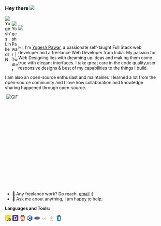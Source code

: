 ### Hey there <img src="https://media.giphy.com/media/hvRJCLFzcasrR4ia7z/giphy.gif" width="25px">
<a href="https://www.linkedin.com/in/yogesh-pawar-5185601b4">
  <img align="left" alt="Yogesh's LinkedIN" width="22px" src="https://raw.githubusercontent.com/peterthehan/peterthehan/master/assets/linkedin.svg" />
</a>  <br>
<a href="https://www.instagram.com/__yogesh.pawar">
  <img align="left" alt="" width="22px" src="https://raw.githubusercontent.com/peterthehan/peterthehan/master/assets/facebook.svg" />
</a>
<a href="https://twitter.com/yogeshp31734154">
  <img align="left" alt="Yogesh Pawar | Twitter" width="22px" src="https://raw.githubusercontent.com/peterthehan/peterthehan/master/assets/twitter.svg" />
</a>
</a>
<!--a href="https://open.spotify.com/user/e90fe4zsndbm6xoe2t7t8kogf?si=WaLKpwvWTle0btle2qPb6g">
  <img align="left" alt="Abhishek's Spotify" width="22px" src="https://raw.githubusercontent.com/peterthehan/peterthehan/master/assets/spotify.svg" />
</a-->

![](https://visitor-badge.glitch.me/badge?page_id=yogesh220.yogesh220)

<br> 

Hi, I'm [Yogesh Pawar](https://github.com/yogesh220/), a passionate self-taught Full Stack web developer and a freelance Web Developer from India. My passion for Web Designing lies with dreaming up ideas and making them come true with elegant interfaces. I take great care in the code quality,user responsive designs & best of my capabilities to the things I build.

I am also an open-source enthusiast and maintainer. I learned a lot from the open-source community and I love how collaboration and knowledge sharing happened through open-source.


  <img align="right" alt="GIF" src="https://github.com/abhisheknaiidu/abhisheknaiidu/blob/master/code.gif?raw=true" width="500" height="320" />
  
- 💼 Any freelance work? Do reach, [email](mailto:yp657241@gmail.com) :)
- 💬 Ask me about anything, I am happy to help;

**Languages and Tools:**  

<code><img height="20" src="https://raw.githubusercontent.com/github/explore/80688e429a7d4ef2fca1e82350fe8e3517d3494d/topics/javascript/javascript.png"></code>
<code><img height="20" src="https://raw.githubusercontent.com/github/explore/80688e429a7d4ef2fca1e82350fe8e3517d3494d/topics/bootstrap/bootstrap.png"></code>
<code><img height="20" src="https://raw.githubusercontent.com/github/explore/80688e429a7d4ef2fca1e82350fe8e3517d3494d/topics/html/html.png"></code>
<code><img height="20" src="https://raw.githubusercontent.com/github/explore/80688e429a7d4ef2fca1e82350fe8e3517d3494d/topics/cpp/cpp.png"></code>
<code><img height="20" src="https://raw.githubusercontent.com/github/explore/80688e429a7d4ef2fca1e82350fe8e3517d3494d/topics/php/php.png"></code>
<code><img height="20" src="https://raw.githubusercontent.com/github/explore/80688e429a7d4ef2fca1e82350fe8e3517d3494d/topics/mysql/mysql.png"></code>
<code><img height="20" src="https://raw.githubusercontent.com/github/explore/80688e429a7d4ef2fca1e82350fe8e3517d3494d/topics/java/java.png"></code>
<code><img height="20" src="https://raw.githubusercontent.com/github/explore/80688e429a7d4ef2fca1e82350fe8e3517d3494d/topics/css/css.png"></code>
